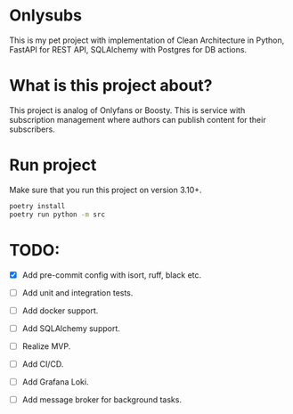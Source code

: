 # Onlysubs

This is my pet project with implementation of Clean Architecture in Python, FastAPI for REST API, SQLAlchemy with Postgres for DB actions. 

# What is this project about?

This project is analog of Onlyfans or Boosty. This is service with subscription management where authors can publish content for their subscribers.

# Run project

Make sure that you run this project on version 3.10+.

```sh
poetry install
poetry run python -m src
```

# TODO:
 - [x] Add pre-commit config with isort, ruff, black etc.
 - [ ] Add unit and integration tests.
 - [ ] Add docker support.
 - [ ] Add SQLAlchemy support.
 - [ ] Realize MVP.
 - [ ] Add CI/CD.
 - [ ] Add Grafana Loki.
 - [ ] Add message broker for background tasks.

